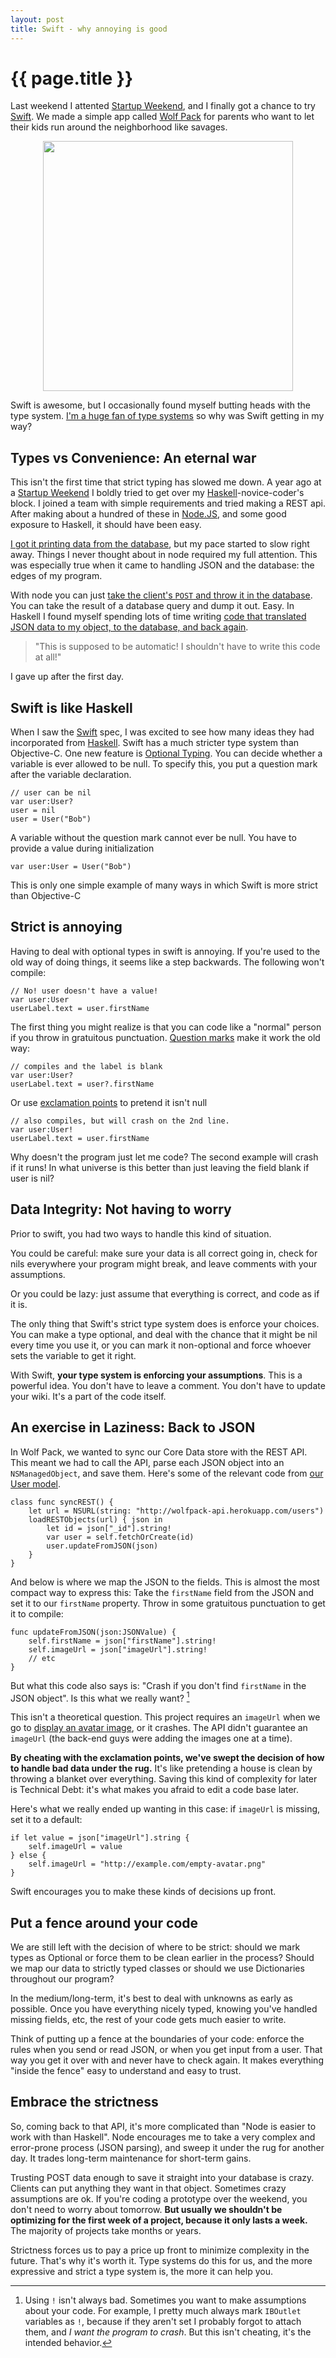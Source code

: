 ```yaml
---
layout: post
title: Swift - why annoying is good
---
```


{{ page.title }}
================

Last weekend I attented [Startup Weekend][startupweekend], and I finally got a chance to try [Swift][swift]. We made a simple app called [Wolf Pack][wolfpack] for parents who want to let their kids run around the neighborhood like savages.

<center>
<a href="https://github.com/seanhess/wolfpack-ios">
<img src="/images/wolfpack.png" height="400">
</a>
</center>

Swift is awesome, but I occasionally found myself butting heads with the type system. [I'm a huge fan of type systems](https://github.com/seanhess/angularjs-typescript) so why was Swift getting in my way?

Types vs Convenience: An eternal war
------------------------------------

This isn't the first time that strict typing has slowed me down. A year ago at a [Startup Weekend][startupweekend] I boldly tried to get over my [Haskell][haskell]-novice-coder's block. I joined a team with simple requirements and tried making a REST api. After making about a hundred of these in [Node.JS][nodejs], and some good exposure to Haskell, it should have been easy. 

[I got it printing data from the database](https://github.com/seanhess/spoticka/blob/04fbba81b0b2be85ed42fd553dfaaa2ce0868310/Api.hs#L31), but my pace started to slow right away. Things I never thought about in node required my full attention. This was especially true when it came to handling JSON and the database: the edges of my program. 

With node you can just [take the client's `POST` and throw it in the database](https://github.com/seanhess/spoticka/blob/master/server.js#L82). You can take the result of a database query and dump it out. Easy. In Haskell I found myself spending lots of time writing [code that translated JSON data to my object, to the database, and back again](https://github.com/seanhess/spoticka/blob/04fbba81b0b2be85ed42fd553dfaaa2ce0868310/Spoticka/User.hs#L13). 

> "This is supposed to be automatic! I shouldn't have to write this code at all!"

I gave up after the first day.

Swift is like Haskell
---------------------

When I saw the [Swift][swift] spec, I was excited to see how many ideas they had incorporated from [Haskell][haskell]. Swift has a much stricter type system than Objective-C. One new feature is [Optional Typing](https://developer.apple.com/library/prerelease/mac/documentation/Swift/Conceptual/Swift_Programming_Language/Types.html#//apple_ref/doc/uid/TP40014097-CH31-XID_1109). You can decide whether a variable is ever allowed to be null. To specify this, you put a question mark after the variable declaration. 

    // user can be nil
    var user:User? 
    user = nil
    user = User("Bob")

A variable without the question mark cannot ever be null. You have to provide a value during initialization

    var user:User = User("Bob")

This is only one simple example of many ways in which Swift is more strict than Objective-C

Strict is annoying
------------------

Having to deal with optional types in swift is annoying. If you're used to the old way of doing things, it seems like a step backwards. The following won't compile:

    // No! user doesn't have a value!
    var user:User
    userLabel.text = user.firstName 

The first thing you might realize is that you can code like a "normal" person if you throw in gratuitous punctuation. [Question marks](https://developer.apple.com/library/prerelease/mac/documentation/Swift/Conceptual/Swift_Programming_Language/Types.html#//apple_ref/doc/uid/TP40014097-CH31-XID_1109) make it work the old way:

    // compiles and the label is blank
    var user:User?
    userLabel.text = user?.firstName

Or use [exclamation points](https://developer.apple.com/library/prerelease/mac/documentation/Swift/Conceptual/Swift_Programming_Language/Types.html#//apple_ref/doc/uid/TP40014097-CH31-XID_1112) to pretend it isn't null

    // also compiles, but will crash on the 2nd line.
    var user:User!
    userLabel.text = user.firstName

Why doesn't the program just let me code? The second example will crash if it runs! In what universe is this better than just leaving the field blank if user is nil?

Data Integrity: Not having to worry
----------------------------------

Prior to swift, you had two ways to handle this kind of situation.

You could be careful: make sure your data is all correct going in, check for nils everywhere your program might break, and leave comments with your assumptions. 

Or you could be lazy: just assume that everything is correct, and code as if it is. 

The only thing that Swift's strict type system does is enforce your choices. You can make a type optional, and deal with the chance that it might be nil every time you use it, or you can mark it non-optional and force whoever sets the variable to get it right. 

With Swift, **your type system is enforcing your assumptions**. This is a powerful idea. You don't have to leave a comment. You don't have to update your wiki. It's a part of the code itself.

An exercise in Laziness: Back to JSON
-------------------------------------


In Wolf Pack, we wanted to sync our Core Data store with the REST API. This meant we had to call the API, parse each JSON object into an `NSManagedObject`, and save them. Here's some of the relevant code from [our User model](https://github.com/seanhess/wolfpack-ios/blob/master/Wolf%20Pack/Wolf%20Pack/MOUserExtension.swift#L41).

    class func syncREST() {
        let url = NSURL(string: "http://wolfpack-api.herokuapp.com/users")
        loadRESTObjects(url) { json in
            let id = json["_id"].string!
            var user = self.fetchOrCreate(id)
            user.updateFromJSON(json)
        }
    }

And below is where we map the JSON to the fields. This is almost the most compact way to express this: Take the `firstName` field from the JSON and set it to our `firstName` property. Throw in some gratuitous punctuation to get it to compile:
    
    func updateFromJSON(json:JSONValue) {
        self.firstName = json["firstName"].string!
        self.imageUrl = json["imageUrl"].string!
        // etc
    }

But what this code also says is: "Crash if you don't find `firstName` in the JSON object". Is this what we really want? [^1]

This isn't a theoretical question. This project requires an `imageUrl` when we go to [display an avatar image](https://github.com/seanhess/wolfpack-ios/blob/master/Wolf%20Pack/Wolf%20Pack/MainViewController.swift#L59), or it crashes. The API didn't guarantee an `imageUrl` (the back-end guys were adding the images one at a time).

**By cheating with the exclamation points, we've swept the decision of how to handle bad data under the rug.** It's like pretending a house is clean by throwing a blanket over everything. Saving this kind of complexity for later is Technical Debt: it's what makes you afraid to edit a code base later. 

Here's what we really ended up wanting in this case: if `imageUrl` is missing, set it to a default:

    if let value = json["imageUrl"].string {
        self.imageUrl = value
    } else {
        self.imageUrl = "http://example.com/empty-avatar.png"
    }

Swift encourages you to make these kinds of decisions up front. 

Put a fence around your code
-----------------------------

We are still left with the decision of where to be strict: should we mark types as Optional or force them to be clean earlier in the process? Should we map our data to strictly typed classes or should we use Dictionaries throughout our program?

In the medium/long-term, it's best to deal with unknowns as early as possible. Once you have everything nicely typed, knowing you've handled missing fields, etc, the rest of your code gets much easier to write. 

Think of putting up a fence at the boundaries of your code: enforce the rules when you send or read JSON, or when you get input from a user. That way you get it over with and never have to check again. It makes everything "inside the fence" easy to understand and easy to trust. 

Embrace the strictness
----------------------

So, coming back to that API, it's more complicated than "Node is easier to work with than Haskell". Node encourages me to take a very complex and error-prone process (JSON parsing), and sweep it under the rug for another day. It trades long-term maintenance for short-term gains.

Trusting POST data enough to save it straight into your database is crazy. Clients can put anything they want in that object. Sometimes crazy assumptions are ok. If you're coding a prototype over the weekend, you don't need to worry about tomorrow. **But usually we shouldn't be optimizing for the first week of a project, because it only lasts a week.** The majority of projects take months or years. 

Strictness forces us to pay a price up front to minimize complexity in the future. That's why it's worth it. Type systems do this for us, and the more expressive and strict a type system is, the more it can help you. 

[^1]: Using `!` isn't always bad. Sometimes you want to make assumptions about your code. For example, I pretty much always mark `IBOutlet` variables as `!`, because if they aren't set I probably forgot to attach them, and *I want the program to crash*. But this isn't cheating, it's the intended behavior. 




[wolfpack]: https://github.com/seanhess/wolfpack-ios
[swift]: https://developer.apple.com/swift/
[nodejs]: http://nodejs.org/
[haskell]: haskell.org
[itv]: http://i.tv
[startupweekend]: http://startupweekend.org/